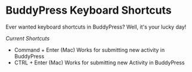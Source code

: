 BuddyPress Keyboard Shortcuts
======================
Ever wanted keyboard shortcuts in BuddyPress? Well, it's your lucky day! 


*Current Shortcuts*
- Command + Enter (Mac) Works for submitting new activity in BuddyPress
- CTRL + Enter (Mac) Works for submitting new Activity in BuddyPress
